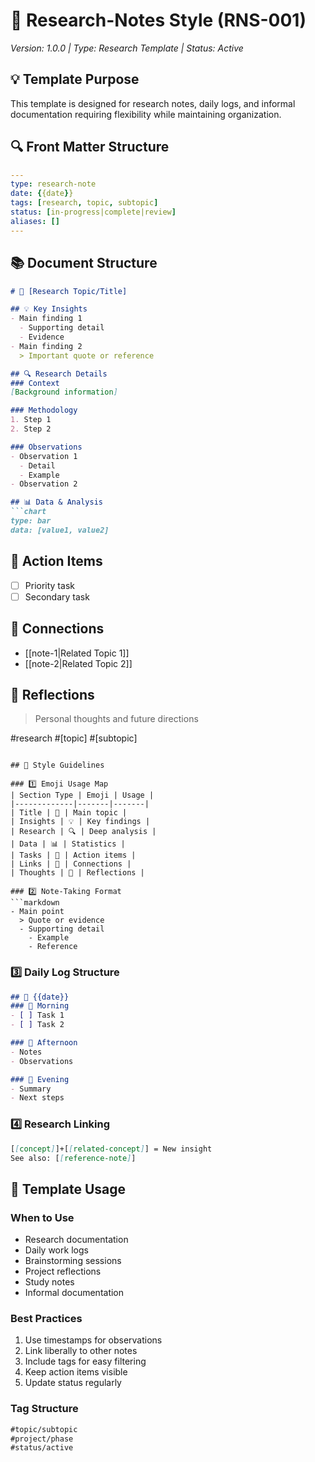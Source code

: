 # 📝 Research-Notes Style (RNS-001)
*Version: 1.0.0 | Type: Research Template | Status: Active*

## 💡 Template Purpose
This template is designed for research notes, daily logs, and informal documentation requiring flexibility while maintaining organization.

## 🔍 Front Matter Structure
```yaml
---
type: research-note
date: {{date}}
tags: [research, topic, subtopic]
status: [in-progress|complete|review]
aliases: []
---
```

## 📚 Document Structure
```markdown
# 📝 [Research Topic/Title]

## 💡 Key Insights
- Main finding 1
  - Supporting detail
  - Evidence
- Main finding 2
  > Important quote or reference

## 🔍 Research Details
### Context
[Background information]

### Methodology
1. Step 1
2. Step 2

### Observations
- Observation 1
  - Detail
  - Example
- Observation 2

## 📊 Data & Analysis
```chart
type: bar
data: [value1, value2]
```

## 🎯 Action Items
- [ ] Priority task
- [ ] Secondary task

## 🔗 Connections
- [[note-1|Related Topic 1]]
- [[note-2|Related Topic 2]]

## 💭 Reflections
> Personal thoughts and future directions

#research #[topic] #[subtopic]
```

## 🎨 Style Guidelines

### 1️⃣ Emoji Usage Map
| Section Type | Emoji | Usage |
|-------------|-------|-------|
| Title | 📝 | Main topic |
| Insights | 💡 | Key findings |
| Research | 🔍 | Deep analysis |
| Data | 📊 | Statistics |
| Tasks | 🎯 | Action items |
| Links | 🔗 | Connections |
| Thoughts | 💭 | Reflections |

### 2️⃣ Note-Taking Format
```markdown
- Main point
  > Quote or evidence
  - Supporting detail
    - Example
    - Reference
```

### 3️⃣ Daily Log Structure
```markdown
## 📅 {{date}}
### 🌅 Morning
- [ ] Task 1
- [ ] Task 2

### 🌆 Afternoon
- Notes
- Observations

### 🌙 Evening
- Summary
- Next steps
```

### 4️⃣ Research Linking
```markdown
[[concept]]+[[related-concept]] = New insight
See also: [[reference-note]]
```

## 🔄 Template Usage

### When to Use
- Research documentation
- Daily work logs
- Brainstorming sessions
- Project reflections
- Study notes
- Informal documentation

### Best Practices
1. Use timestamps for observations
2. Link liberally to other notes
3. Include tags for easy filtering
4. Keep action items visible
5. Update status regularly

### Tag Structure
```markdown
#topic/subtopic
#project/phase
#status/active
```